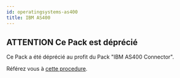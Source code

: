 ```yaml
---
id: operatingsystems-as400
title: IBM AS400
---
```


## **ATTENTION** Ce Pack est déprécié

Ce Pack a été déprécié au profit du Pack "IBM AS400 Connector".

Référez vous à [cette procedure](operatingsystems-as400-connector.html).